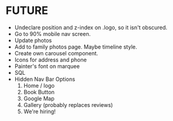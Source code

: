 # FUTURE

- Undeclare position and z-index on .logo, so it isn't obscured.
- Go to 90% mobile nav screen.
- Update photos
- Add to family photos page. Maybe timeline style.
- Create own carousel component.
- Icons for address and phone
- Painter's font on marquee
- SQL 
- Hidden Nav Bar Options
  1. Home / logo
  2. Book Button
  3. Google Map
  4. Gallery (probably replaces reviews)
  5. We're hiring!
